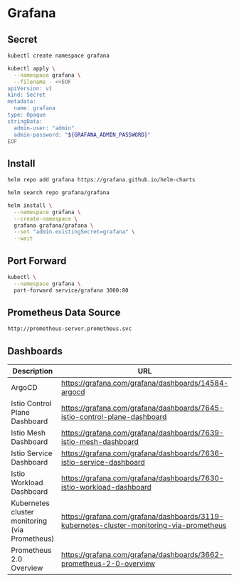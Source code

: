 # Grafana

## Secret

```bash
kubectl create namespace grafana

kubectl apply \
  --namespace grafana \
  --filename - <<EOF
apiVersion: v1
kind: Secret
metadata:
  name: grafana
type: Opaque
stringData:
  admin-user: "admin"
  admin-password: "${GRAFANA_ADMIN_PASSWORD}"
EOF
```

## Install

```bash
helm repo add grafana https://grafana.github.io/helm-charts

helm search repo grafana/grafana

helm install \
  --namespace grafana \
  --create-namespace \
  grafana grafana/grafana \
  --set "admin.existingSecret=grafana" \
  --wait
```

## Port Forward

```bash
kubectl \
  --namespace grafana \
  port-forward service/grafana 3000:80
```

## Prometheus Data Source

```bash
http://prometheus-server.prometheus.svc
```

## Dashboards

| Description                                    | URL                                                                                      | ID      |
| ---------------------------------------------- | ---------------------------------------------------------------------------------------- | ------- |
| ArgoCD                                         | https://grafana.com/grafana/dashboards/14584-argocd                                      | `14584` |
| Istio Control Plane Dashboard                  | https://grafana.com/grafana/dashboards/7645-istio-control-plane-dashboard                | `7645`  |
| Istio Mesh Dashboard                           | https://grafana.com/grafana/dashboards/7639-istio-mesh-dashboard                         | `7639`  |
| Istio Service Dashboard                        | https://grafana.com/grafana/dashboards/7636-istio-service-dashboard                      | `7636`  |
| Istio Workload Dashboard                       | https://grafana.com/grafana/dashboards/7630-istio-workload-dashboard                     | `7630`  |
| Kubernetes cluster monitoring (via Prometheus) | https://grafana.com/grafana/dashboards/3119-kubernetes-cluster-monitoring-via-prometheus | `3119`  |
| Prometheus 2.0 Overview                        | https://grafana.com/grafana/dashboards/3662-prometheus-2-0-overview                      | `3662`  |
